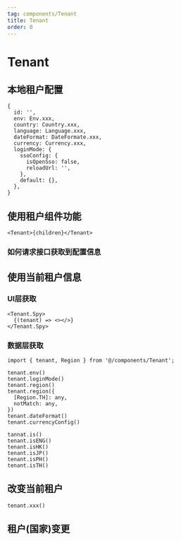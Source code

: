 ```yaml
---
tag: components/Tenant
title: Tenant
order: 0
---
```


# Tenant

## 本地租户配置
```
{
  id: '',
  env: Env.xxx,
  country: Country.xxx,
  language: Language.xxx,
  dateFormat: DateFormate.xxx,
  currency: Currency.xxx,
  loginMode: {
    ssoConfig: {
      isOpenSso: false,
      reloadUrl: '',
    },
    default: {},
  },
}
```

## 使用租户组件功能
```
<Tenant>{children}</Tenant>
```
### 如何请求接口获取到配置信息

## 使用当前租户信息
### UI层获取
```
<Tenant.Spy>
  {(tenant) => <></>}
</Tenant.Spy>
```
### 数据层获取
```
import { tenant, Region } from '@/components/Tenant';

tenant.env()
tenant.loginMode()
tenant.region() 
tenant.region({
  [Region.TH]: any,
  notMatch: any,
})
tenant.dateFormat()
tenant.currencyConfig()

tannat.is()
tenant.isENG()
tenant.isHK()
tenant.isJP()
tenant.isPH()
tenant.isTH()
```
## 改变当前租户
```
tenant.xxx()
```
## 租户(国家)变更

